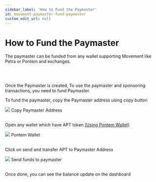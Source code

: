 ```yaml
---
sidebar_label: 'How to Fund the Paymaster'
id: movement-paymaster-fund-paymaster
custom_edit_url: null
---
```

# How to Fund the Paymaster

<span className="text-lg text-[rgb(192,192,192)]">The paymaster can be funded from any wallet supporting Movement like Petra or Pontem and exchanges.</span>

<br/>
<br/>

Once the Paymaster is created, To use the paymaster and sponsoring transactions, you need to fund Paymaster.


To fund the paymaster, copy the Paymaster address using copy button

<div className="flex flex-col items-center">
    <img src="/img/MOVEMENT/paymaster/fund/fund.png"/>
    <span className="font-bold text-[rgb(192,192,192)]">Copy Paymaster Address</span>
</div>
<br/>

Open any wallet which have APT token [(Using Pontem Wallet)](https://pontem.network/)

<div className="flex flex-col items-center">
    <img src="/img/MOVEMENT/paymaster/fund/fund-1.png"/>
    <span className="font-bold text-[rgb(192,192,192)]">Pontem Wallet</span>
</div>
<br/>

Click on send and transfer APT to Paymaster Address

<div className="flex flex-col items-center">
    <img src="/img/MOVEMENT/paymaster/fund/fund-2.png"/>
    <span className="font-bold text-[rgb(192,192,192)]">Send funds to paymaster</span>
</div>
<br/>

Once done, you can see the balance update on the dashboard